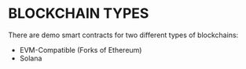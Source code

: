 # BLOCKCHAIN TYPES

There are demo smart contracts for two different types of blockchains:
* EVM-Compatible (Forks of Ethereum)
* Solana